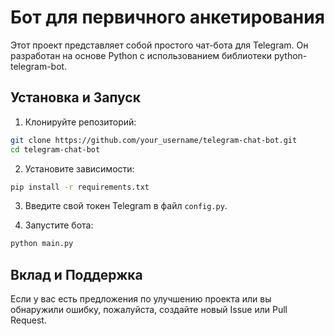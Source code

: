 # Бот для первичного анкетирования

Этот проект представляет собой простого чат-бота для Telegram. Он разработан на основе Python с использованием библиотеки python-telegram-bot.

## Установка и Запуск

1. Клонируйте репозиторий:

```bash
git clone https://github.com/your_username/telegram-chat-bot.git
cd telegram-chat-bot

```
2. Установите зависимости:
```bash
pip install -r requirements.txt

```

3. Введите свой токен Telegram в файл `config.py`.

4. Запустите бота:
```bash
python main.py

```

## Вклад и Поддержка

Если у вас есть предложения по улучшению проекта или вы обнаружили ошибку, пожалуйста, создайте новый Issue или Pull Request.
